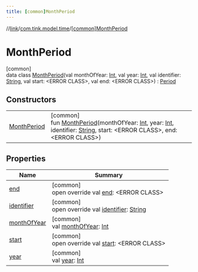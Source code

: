 ```yaml
---
title: [common]MonthPeriod
---
```

//[link](../../../index.html)/[com.tink.model.time](../index.html)/[[common]MonthPeriod](index.html)



# MonthPeriod



[common]\
data class [MonthPeriod](index.html)(val monthOfYear: [Int](https://kotlinlang.org/api/latest/jvm/stdlib/kotlin/-int/index.html), val year: [Int](https://kotlinlang.org/api/latest/jvm/stdlib/kotlin/-int/index.html), val identifier: [String](https://kotlinlang.org/api/latest/jvm/stdlib/kotlin/-string/index.html), val start: &lt;ERROR CLASS&gt;, val end: &lt;ERROR CLASS&gt;) : [Period](../[common]-period/index.html)



## Constructors


| | |
|---|---|
| [MonthPeriod](-month-period.html) | [common]<br>fun [MonthPeriod](-month-period.html)(monthOfYear: [Int](https://kotlinlang.org/api/latest/jvm/stdlib/kotlin/-int/index.html), year: [Int](https://kotlinlang.org/api/latest/jvm/stdlib/kotlin/-int/index.html), identifier: [String](https://kotlinlang.org/api/latest/jvm/stdlib/kotlin/-string/index.html), start: &lt;ERROR CLASS&gt;, end: &lt;ERROR CLASS&gt;) |


## Properties


| Name | Summary |
|---|---|
| [end](end.html) | [common]<br>open override val [end](end.html): &lt;ERROR CLASS&gt; |
| [identifier](identifier.html) | [common]<br>open override val [identifier](identifier.html): [String](https://kotlinlang.org/api/latest/jvm/stdlib/kotlin/-string/index.html) |
| [monthOfYear](month-of-year.html) | [common]<br>val [monthOfYear](month-of-year.html): [Int](https://kotlinlang.org/api/latest/jvm/stdlib/kotlin/-int/index.html) |
| [start](start.html) | [common]<br>open override val [start](start.html): &lt;ERROR CLASS&gt; |
| [year](year.html) | [common]<br>val [year](year.html): [Int](https://kotlinlang.org/api/latest/jvm/stdlib/kotlin/-int/index.html) |

